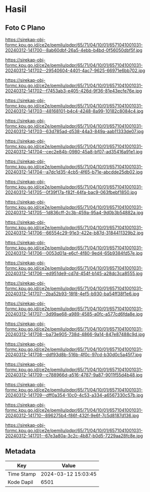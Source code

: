 # Hasil

## Foto C Plano

https://sirekap-obj-formc.kpu.go.id/ce2e/pemilu/pdpr/65/71/04/10/01/6571041001031-20240312-141700--8ab60dbf-26a5-4ebb-b4bd-0f56050dbf5f.jpg

https://sirekap-obj-formc.kpu.go.id/ce2e/pemilu/pdpr/65/71/04/10/01/6571041001031-20240312-141702--29540604-4401-4ac7-9625-66971e6bb702.jpg

https://sirekap-obj-formc.kpu.go.id/ce2e/pemilu/pdpr/65/71/04/10/01/6571041001031-20240312-141702--f7453ab3-e405-426d-9f36-81e43ecfe76e.jpg

https://sirekap-obj-formc.kpu.go.id/ce2e/pemilu/pdpr/65/71/04/10/01/6571041001031-20240312-141703--48168101-b4c4-4248-8a99-10182c8084c4.jpg

https://sirekap-obj-formc.kpu.go.id/ce2e/pemilu/pdpr/65/71/04/10/01/6571041001031-20240312-141703--63d785ad-d538-44a3-849a-aab11333de07.jpg

https://sirekap-obj-formc.kpu.go.id/ce2e/pemilu/pdpr/65/71/04/10/01/6571041001031-20240312-141704--cec2e84b-0980-45a8-bf07-ad35416a91e1.jpg

https://sirekap-obj-formc.kpu.go.id/ce2e/pemilu/pdpr/65/71/04/10/01/6571041001031-20240312-141704--a7dc1d35-4cb5-4f65-b71e-abcdde25db02.jpg

https://sirekap-obj-formc.kpu.go.id/ce2e/pemilu/pdpr/65/71/04/10/01/6571041001031-20240312-141705--0f39f17a-f82f-44fa-bac9-063fbebf1850.jpg

https://sirekap-obj-formc.kpu.go.id/ce2e/pemilu/pdpr/65/71/04/10/01/6571041001031-20240312-141705--1d836cff-2c3b-459a-95a4-9d0b3b54882a.jpg

https://sirekap-obj-formc.kpu.go.id/ce2e/pemilu/pdpr/65/71/04/10/01/6571041001031-20240312-141706--66554c29-91e3-422e-b87d-3184411329b2.jpg

https://sirekap-obj-formc.kpu.go.id/ce2e/pemilu/pdpr/65/71/04/10/01/6571041001031-20240312-141706--0053d01a-e6cf-4f80-9ed4-65b9384fd57e.jpg

https://sirekap-obj-formc.kpu.go.id/ce2e/pemilu/pdpr/65/71/04/10/01/6571041001031-20240312-141706--ed951de9-cd7d-454f-b145-a28dc3ca8555.jpg

https://sirekap-obj-formc.kpu.go.id/ce2e/pemilu/pdpr/65/71/04/10/01/6571041001031-20240312-141707--2ba52b93-18f8-4ef5-b930-ba54ff38f1e6.jpg

https://sirekap-obj-formc.kpu.go.id/ce2e/pemilu/pdpr/65/71/04/10/01/6571041001031-20240312-141707--3d99ae68-a989-4585-a0fc-a577cd6fda8e.jpg

https://sirekap-obj-formc.kpu.go.id/ce2e/pemilu/pdpr/65/71/04/10/01/6571041001031-20240312-141708--ba73e905-738d-4866-9a14-847e87488c9d.jpg

https://sirekap-obj-formc.kpu.go.id/ce2e/pemilu/pdpr/65/71/04/10/01/6571041001031-20240312-141708--ddf93d8b-516b-4f0c-97cd-b30d0c5a45f7.jpg

https://sirekap-obj-formc.kpu.go.id/ce2e/pemilu/pdpr/65/71/04/10/01/6571041001031-20240312-141709--c788966d-a516-4787-9a87-9011f55d4b48.jpg

https://sirekap-obj-formc.kpu.go.id/ce2e/pemilu/pdpr/65/71/04/10/01/6571041001031-20240312-141709--dff0a354-10c0-4c53-a334-a6567330c57b.jpg

https://sirekap-obj-formc.kpu.go.id/ce2e/pemilu/pdpr/65/71/04/10/01/6571041001031-20240312-141710--896275b4-f86f-432f-9e6f-7c5d8187d136.jpg

https://sirekap-obj-formc.kpu.go.id/ce2e/pemilu/pdpr/65/71/04/10/01/6571041001031-20240312-141701--67e3a80a-3c2c-4b87-b0d5-7229aa28fc8e.jpg


## Metadata

| Key        | Value               |
| ---------- | ------------------- |
| Time Stamp | 2024-03-12 15:03:45 |
| Kode Dapil | 6501                |



